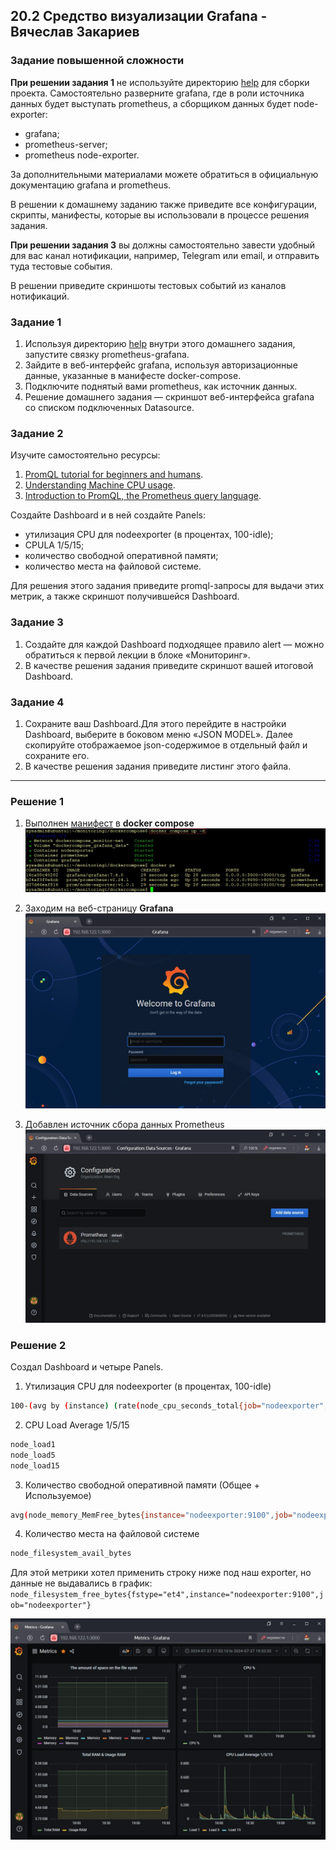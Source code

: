 ## 20.2 Средство визуализации Grafana - Вячеслав Закариев

### Задание повышенной сложности

**При решении задания 1** не используйте директорию [help](https://github.com/netology-code/mnt-homeworks/tree/MNT-video/10-monitoring-03-grafana/help) для сборки проекта. Самостоятельно разверните grafana, где в роли источника данных будет выступать prometheus, а сборщиком данных будет node-exporter:

- grafana;
- prometheus-server;
- prometheus node-exporter.

За дополнительными материалами можете обратиться в официальную документацию grafana и prometheus.

В решении к домашнему заданию также приведите все конфигурации, скрипты, манифесты, которые вы 
использовали в процессе решения задания.

**При решении задания 3** вы должны самостоятельно завести удобный для вас канал нотификации, например, Telegram или email, и отправить туда тестовые события.

В решении приведите скриншоты тестовых событий из каналов нотификаций.

### Задание 1

1. Используя директорию [help](https://github.com/netology-code/mnt-homeworks/tree/MNT-video/10-monitoring-03-grafana/help) внутри этого домашнего задания, запустите связку prometheus-grafana.
1. Зайдите в веб-интерфейс grafana, используя авторизационные данные, указанные в манифесте docker-compose.
1. Подключите поднятый вами prometheus, как источник данных.
1. Решение домашнего задания — скриншот веб-интерфейса grafana со списком подключенных Datasource.

### Задание 2

Изучите самостоятельно ресурсы:

1. [PromQL tutorial for beginners and humans](https://valyala.medium.com/promql-tutorial-for-beginners-9ab455142085).
1. [Understanding Machine CPU usage](https://www.robustperception.io/understanding-machine-cpu-usage).
1. [Introduction to PromQL, the Prometheus query language](https://grafana.com/blog/2020/02/04/introduction-to-promql-the-prometheus-query-language/).

Создайте Dashboard и в ней создайте Panels:

- утилизация CPU для nodeexporter (в процентах, 100-idle);
- CPULA 1/5/15;
- количество свободной оперативной памяти;
- количество места на файловой системе.

Для решения этого задания приведите promql-запросы для выдачи этих метрик, а также скриншот получившейся Dashboard.

### Задание 3

1. Создайте для каждой Dashboard подходящее правило alert — можно обратиться к первой лекции в блоке «Мониторинг».
1. В качестве решения задания приведите скриншот вашей итоговой Dashboard.

### Задание 4

1. Сохраните ваш Dashboard.Для этого перейдите в настройки Dashboard, выберите в боковом меню «JSON MODEL». Далее скопируйте отображаемое json-содержимое в отдельный файл и сохраните его.
1. В качестве решения задания приведите листинг этого файла.

---

### Решение 1

1. Выполнен [манифест](https://github.com/SlavaZakariev/netology/blob/main/monitoring-devops/20.2_grafana/yaml/docker-compose.yml) в **docker compose**
![docker](https://github.com/SlavaZakariev/netology/blob/d4f1b2e9190862673ad3ad33ed007cc0acd56978/monitoring-devops/20.2_grafana/resources/monit2_1.1.jpg)

2. Заходим на веб-страницу **Grafana**
![grafana](https://github.com/SlavaZakariev/netology/blob/d4f1b2e9190862673ad3ad33ed007cc0acd56978/monitoring-devops/20.2_grafana/resources/monit2_1.2.jpg)

3. Добавлен источник сбора данных Prometheus
![prometheus](https://github.com/SlavaZakariev/netology/blob/d4f1b2e9190862673ad3ad33ed007cc0acd56978/monitoring-devops/20.2_grafana/resources/monit2_1.3.jpg)

### Решение 2

Создал Dashboard и четыре Panels.

1. Утилизация CPU для nodeexporter (в процентах, 100-idle)
```bash
100-(avg by (instance) (rate(node_cpu_seconds_total{job="nodeexporter",mode="idle"}[1m]))*100)
```
2. CPU Load Average 1/5/15
```bash
node_load1
node_load5
node_load15
```
3. Количество свободной оперативной памяти (Общее + Используемое)
```bash
avg(node_memory_MemFree_bytes{instance="nodeexporter:9100",job="nodeexporter"})
```
4. Количество места на файловой системе
```bash
node_filesystem_avail_bytes
```

Для этой метрики хотел применить строку ниже под наш exporter, но данные не выдавались в график:
`node_filesystem_free_bytes{fstype="et4",instance="nodeexporter:9100",job="nodeexporter"}`

![finish](https://github.com/SlavaZakariev/netology/blob/5ef2c1118662fb6e22f6deef6eb33cf2a40c7c3e/monitoring-devops/20.2_grafana/resources/monit2_1.4.jpg)

